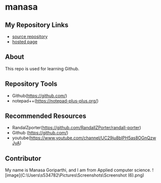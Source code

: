 # manasa
## My Repository Links
- [source repository](https://github.com/manasagoriparthi/manasa "repository: manasa")
- [hosted page](https://github.com/manasagoriparthi/manasa/edit/master/README.md)
## About
This repo is used for learning Github.
## Repository Tools
- Github(https://github.com/)
- notepad++(https://notepad-plus-plus.org/)
## Recommended Resources
- RandalZporter(https://github.com/RandallZPorter/randall-porter)
- Github (https://github.com/)
- youtube(https://www.youtube.com/channel/UC29ju8bIPH5as8OGnQzwJyA)
## Contributor
My name is Manasa Goriparthi, and I am from Applied computer science.
![image](C:\Users\s534782\Pictures\Screenshots\Screenshot (6).png)


